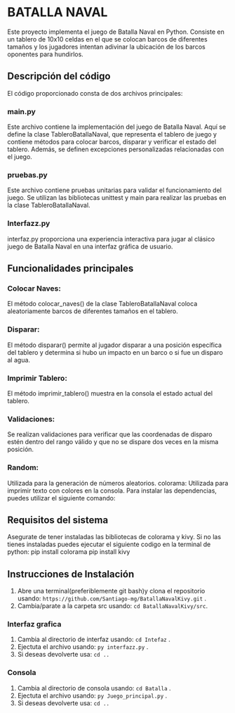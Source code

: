 # BATALLA NAVAL

Este proyecto implementa el juego de Batalla Naval en Python. Consiste en un tablero de 10x10 celdas en el que se colocan barcos de diferentes tamaños y los jugadores intentan adivinar la ubicación de los barcos oponentes para hundirlos.

## Descripción del código

El código proporcionado consta de dos archivos principales:

### main.py 
Este archivo contiene la implementación del juego de Batalla Naval. Aquí se define la clase TableroBatallaNaval, que representa el tablero de juego y contiene métodos para colocar barcos, disparar y verificar el estado del tablero. Además, se definen excepciones personalizadas relacionadas con el juego.

### pruebas.py
Este archivo contiene pruebas unitarias para validar el funcionamiento del juego. Se utilizan las bibliotecas unittest y main para realizar las pruebas en la clase TableroBatallaNaval.

### Interfazz.py 
interfaz.py proporciona una experiencia interactiva para jugar al clásico juego de Batalla Naval en una interfaz gráfica de usuario.

## Funcionalidades principales 

### Colocar Naves: 
El método colocar_naves() de la clase TableroBatallaNaval coloca aleatoriamente barcos de diferentes tamaños en el tablero. 

### Disparar: 
El método disparar() permite al jugador disparar a una posición específica del tablero y determina si hubo un impacto en un barco o si fue un disparo al agua. 

### Imprimir Tablero: 
El método imprimir_tablero() muestra en la consola el estado actual del tablero. 

### Validaciones: 
Se realizan validaciones para verificar que las coordenadas de disparo estén dentro del rango válido y que no se dispare dos veces en la misma posición.

### Random: 
Utilizada para la generación de números aleatorios. colorama: Utilizada para imprimir texto con colores en la consola. Para instalar las dependencias, puedes utilizar el siguiente comando:

## Requisitos del sistema
Asegurate de tener instaladas las bibliotecas de colorama y kivy. Si no las tienes instaladas puedes ejecutar el siguiente codigo en la terminal de python: pip install colorama pip install kivy

## Instrucciones de Instalación
1. Abre una terminal(preferiblemente git bash)y clona el repositorio usando: `https://github.com/Santiago-mg/BatallaNavalKivy.git` .
2. Cambia/parate a la carpeta src usando: `cd BatallaNavalKivy/src`.

### Interfaz grafica

1. Cambia al directorio de interfaz usando: `cd Intefaz` .
2. Ejectuta el archivo usando: `py interfazz.py` .
3. Si deseas devolverte usa: `cd ..`

### Consola

1. Cambia al directorio de consola usando: `cd Batalla` .
2. Ejectuta el archivo usando: `py Juego_principal.py` .
3. Si deseas devolverte usa: `cd ..`
